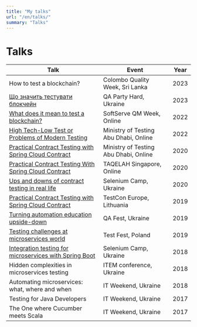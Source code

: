 ```yaml
---
title: "My talks"
url: "/en/talks/"
summary: "Talks"
---
```


# Talks

| Talk | Event | Year |
| -----| ----- | ---- |
| How to test a blockchain? | Colombo Quality Week, Sri Lanka | 2023 |
| [Що значить тестувати блокчейн](https://youtu.be/lGjqihPPvRE?si=1vClwn8qRemRkvTS) | QA Party Hard, Ukraine | 2023 |
| [What does it mean to test a blockchain?](https://youtu.be/LLF45RHA3AM) | SoftServe QM Week, Online | 2022 | 
| [High Tech-Low Test or Problems of Modern Testing](https://youtu.be/jigPyy6wSfk) | Ministry of Testing Abu Dhabi, Online | 2022 |
| [Practical Contract Testing with Spring Cloud Contract](https://youtu.be/GqN8OoODMOI) | Ministry of Testing Abu Dhabi, Online | 2020 |
| [Practical Contract Testing With Spring Cloud Contract](https://youtu.be/23r9_w3lJfY) | TAQELAH Singapore, Online | 2020 |
| [Ups and downs of contract testing in real life](https://youtu.be/kAZYAs8Mta4) | Selenium Camp, Ukraine | 2020 |
| [Practical Contract Testing with Spring Cloud Contract](https://youtu.be/_AYfxXJ7o20) | TestCon Europe, Lithuania | 2019 |
| [Turning automation education upside-down](https://youtu.be/_AYfxXJ7o20) | QA Fest, Ukraine | 2019 |
| [Testing challenges at microservices world](https://youtu.be/WDHmmdxYIDs) | Test Fest, Poland | 2019 |
| [Integration testing for microservices with Spring Boot](https://youtu.be/PYb_cqU6TD8) | Selenium Camp, Ukraine | 2018 |
| Hidden complexities in microservices testing | ITEM conference, Ukraine | 2018 |
| Automating microservices: what, where and when | IT Weekend, Ukraine | 2018 |
| Testing for Java Developers | IT Weekend, Ukraine | 2017 |
| The One where Cucumber meets Scala | IT Weekend, Ukraine | 2017 |